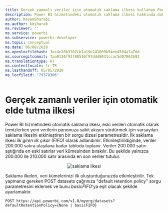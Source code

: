 ```yaml
---
title: Gerçek zamanlı veriler için otomatik saklama ilkesi kullanan Power BI API'leri
description: Power BI hizmetindeki otomatik saklama ilkesi hakkında daha fazla bilgi edinin
author: KesemSharabi
ms.author: kesharab
ms.reviewer: ''
ms.service: powerbi
ms.subservice: powerbi-developer
ms.topic: conceptual
ms.date: 06/08/2018
ms.openlocfilehash: 3ac4c28b3f07cb1a19e241089b54ee4594a7a7dd
ms.sourcegitcommit: 7aa0136f93f88516f97ddd8031ccac5d07863b92
ms.translationtype: HT
ms.contentlocale: tr-TR
ms.lasthandoff: 05/05/2020
ms.locfileid: "79378306"
---
```

# <a name="automatic-retention-policy-for-real-time-data"></a>Gerçek zamanlı veriler için otomatik elde tutma ilkesi

Power BI hizmetindeki otomatik saklama ilkesi, eski verileri otomatik olarak temizlerken yeni verilerin panonuza sabit akışını sürdürmek için varsayılan saklama ilkesini etkinleştiren bir sorgu dizesi parametresidir. İlk saklama ilkesi *ilk giren ilk çıkar (FIFO)* olarak adlandırılır. Etkinleştirildiğinde, veriler 200.000 satıra ulaşılana kadar tabloda toplanır. Veriler 200.000 satırı aştığında en eski satırlar veri kümesinden bırakılır. Bu şekilde yalnızca 200.000 ile 210.000 satır arasında en son veriler tutulur.  
  
<center>

![saklama ilkesi](media/api-Automatic-retention-policy-for-real-time-data/retention-policy.png) 

</center>

Saklama ilkeleri, veri kümelerinizi ilk oluşturduğunuzda etkinleştirilir. Tek yapmanız gereken POST datasets çağrınıza "default retention policy" sorgu parametresini eklemek ve bunu *basicFIFO*’ya eşit olacak şekilde ayarlamaktır.  
  
    POST https://api.powerbi.com/v1.0/myorg/datasets?defaultRetentionPolicy={None | basicFIFO}